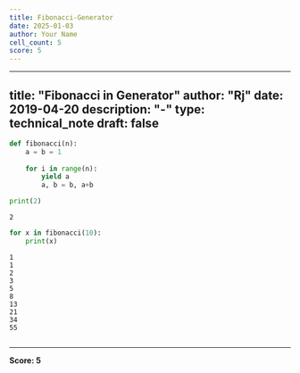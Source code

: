 ```yaml
---
title: Fibonacci-Generator
date: 2025-01-03
author: Your Name
cell_count: 5
score: 5
---
```


---
title: "Fibonacci in Generator"
author: "Rj"
date: 2019-04-20
description: "-"
type: technical_note
draft: false
---

```python
def fibonacci(n):
    a = b = 1
    
    for i in range(n):
        yield a
        a, b = b, a+b
```


```python
print(2)
```

    2



```python
for x in fibonacci(10):
    print(x)
```

    1
    1
    2
    3
    5
    8
    13
    21
    34
    55



```python

```


---
**Score: 5**